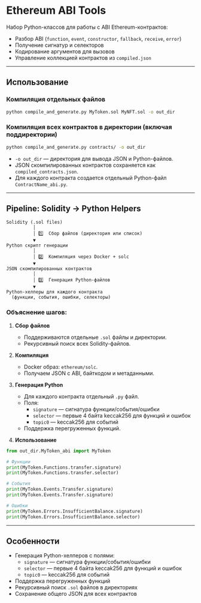 # Ethereum ABI Tools

Набор Python-классов для работы с ABI Ethereum-контрактов:
- Разбор ABI (`function`, `event`, `constructor`, `fallback`, `receive`, `error`)
- Получение сигнатур и селекторов
- Кодирование аргументов для вызовов
- Управление коллекцией контрактов из `compiled.json`

---

## Использование

### Компиляция отдельных файлов

```bash
python compile_and_generate.py MyToken.sol MyNFT.sol -o out_dir
```

### Компиляция всех контрактов в директории (включая поддиректории)

```bash
python compile_and_generate.py contracts/ -o out_dir
```

- `-o out_dir` — директория для вывода JSON и Python-файлов.
- JSON скомпилированных контрактов сохраняется как `compiled_contracts.json`.
- Для каждого контракта создается отдельный Python-файл `ContractName_abi.py`.

---

## Pipeline: Solidity → Python Helpers

```
Solidity (.sol files)
          │
          │ 1️⃣  Сбор файлов (директория или список)
          ▼
Python скрипт генерации
          │
          │ 2️⃣  Компиляция через Docker + solc
          ▼
JSON скомпилированных контрактов
          │
          │ 3️⃣  Генерация Python-файлов
          ▼
Python-хелперы для каждого контракта
  (функции, события, ошибки, селекторы)
```

### Объяснение шагов:

1. **Сбор файлов**
   - Поддерживаются отдельные `.sol` файлы и директории.
   - Рекурсивный поиск всех Solidity-файлов.

2. **Компиляция**
   - Docker образ: `ethereum/solc`.
   - Получаем JSON с ABI, байткодом и метаданными.

3. **Генерация Python**
   - Для каждого контракта отдельный `.py` файл.
   - Поля:
     - `signature` — сигнатура функции/события/ошибки
     - `selector` — первые 4 байта keccak256 для функций и ошибок
     - `topic0` — keccak256 для событий
   - Поддержка перегруженных функций.

4. **Использование**
```python
from out_dir.MyToken_abi import MyToken

# Функции
print(MyToken.Functions.transfer.signature)
print(MyToken.Functions.transfer.selector)

# События
print(MyToken.Events.Transfer.signature)
print(MyToken.Events.Transfer.signature)

# Ошибки
print(MyToken.Errors.InsufficientBalance.signature)
print(MyToken.Errors.InsufficientBalance.selector)
```

---

## Особенности

- Генерация Python-хелперов с полями:
  - `signature` — сигнатура функции/события/ошибки
  - `selector` — первые 4 байта keccak256 для функций и ошибок
  - `topic0` — keccak256 для событий
- Поддержка перегруженных функций
- Рекурсивный поиск `.sol` файлов в директориях
- Сохранение общего JSON для всех контрактов
